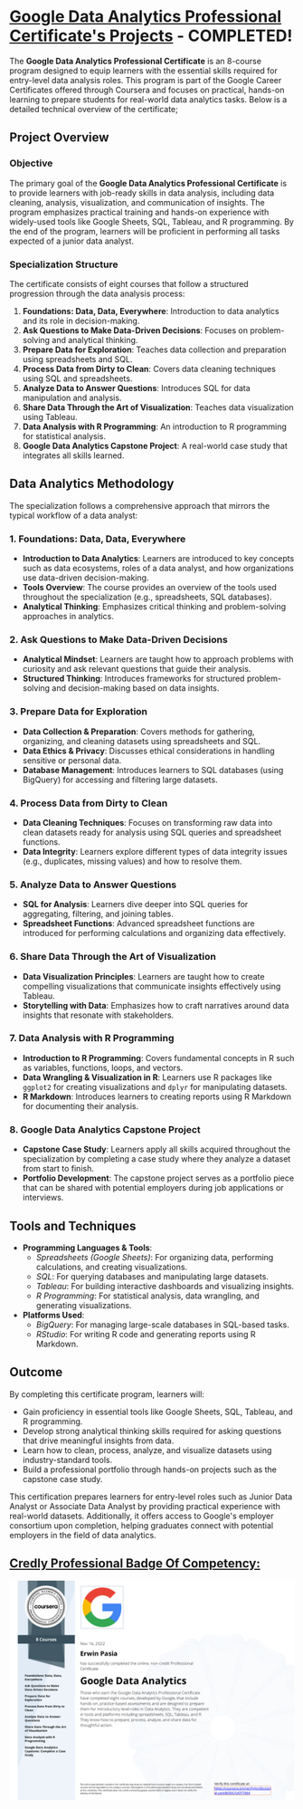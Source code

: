 # [Google Data Analytics Professional Certificate's Projects](https://www.credly.com/badges/06abf21b-b15c-4cc1-ba73-f9b5c75c0071) - COMPLETED!

The **Google Data Analytics Professional Certificate** is an 8-course program designed to equip learners with the essential skills required for entry-level data analysis roles. This program is part of the Google Career Certificates offered through Coursera and focuses on practical, hands-on learning to prepare students for real-world data analytics tasks. Below is a detailed technical overview of the certificate;

## Project Overview

### Objective
The primary goal of the **Google Data Analytics Professional Certificate** is to provide learners with job-ready skills in data analysis, including data cleaning, analysis, visualization, and communication of insights. The program emphasizes practical training and hands-on experience with widely-used tools like Google Sheets, SQL, Tableau, and R programming. By the end of the program, learners will be proficient in performing all tasks expected of a junior data analyst.

### Specialization Structure
The certificate consists of eight courses that follow a structured progression through the data analysis process:
1. **Foundations: Data, Data, Everywhere**: Introduction to data analytics and its role in decision-making.
2. **Ask Questions to Make Data-Driven Decisions**: Focuses on problem-solving and analytical thinking.
3. **Prepare Data for Exploration**: Teaches data collection and preparation using spreadsheets and SQL.
4. **Process Data from Dirty to Clean**: Covers data cleaning techniques using SQL and spreadsheets.
5. **Analyze Data to Answer Questions**: Introduces SQL for data manipulation and analysis.
6. **Share Data Through the Art of Visualization**: Teaches data visualization using Tableau.
7. **Data Analysis with R Programming**: An introduction to R programming for statistical analysis.
8. **Google Data Analytics Capstone Project**: A real-world case study that integrates all skills learned.

## Data Analytics Methodology

The specialization follows a comprehensive approach that mirrors the typical workflow of a data analyst:

### 1. **Foundations: Data, Data, Everywhere**
   - **Introduction to Data Analytics**: Learners are introduced to key concepts such as data ecosystems, roles of a data analyst, and how organizations use data-driven decision-making.
   - **Tools Overview**: The course provides an overview of the tools used throughout the specialization (e.g., spreadsheets, SQL databases).
   - **Analytical Thinking**: Emphasizes critical thinking and problem-solving approaches in analytics.

### 2. **Ask Questions to Make Data-Driven Decisions**
   - **Analytical Mindset**: Learners are taught how to approach problems with curiosity and ask relevant questions that guide their analysis.
   - **Structured Thinking**: Introduces frameworks for structured problem-solving and decision-making based on data insights.

### 3. **Prepare Data for Exploration**
   - **Data Collection & Preparation**: Covers methods for gathering, organizing, and cleaning datasets using spreadsheets and SQL.
   - **Data Ethics & Privacy**: Discusses ethical considerations in handling sensitive or personal data.
   - **Database Management**: Introduces learners to SQL databases (using BigQuery) for accessing and filtering large datasets.

### 4. **Process Data from Dirty to Clean**
   - **Data Cleaning Techniques**: Focuses on transforming raw data into clean datasets ready for analysis using SQL queries and spreadsheet functions.
   - **Data Integrity**: Learners explore different types of data integrity issues (e.g., duplicates, missing values) and how to resolve them.

### 5. **Analyze Data to Answer Questions**
   - **SQL for Analysis**: Learners dive deeper into SQL queries for aggregating, filtering, and joining tables.
   - **Spreadsheet Functions**: Advanced spreadsheet functions are introduced for performing calculations and organizing data effectively.

### 6. **Share Data Through the Art of Visualization**
   - **Data Visualization Principles**: Learners are taught how to create compelling visualizations that communicate insights effectively using Tableau.
   - **Storytelling with Data**: Emphasizes how to craft narratives around data insights that resonate with stakeholders.

### 7. **Data Analysis with R Programming**
   - **Introduction to R Programming**: Covers fundamental concepts in R such as variables, functions, loops, and vectors.
   - **Data Wrangling & Visualization in R**: Learners use R packages like `ggplot2` for creating visualizations and `dplyr` for manipulating datasets.
   - **R Markdown**: Introduces learners to creating reports using R Markdown for documenting their analysis.

### 8. **Google Data Analytics Capstone Project**
   - **Capstone Case Study**: Learners apply all skills acquired throughout the specialization by completing a case study where they analyze a dataset from start to finish.
   - **Portfolio Development**: The capstone project serves as a portfolio piece that can be shared with potential employers during job applications or interviews.

## Tools and Techniques

- **Programming Languages & Tools**:
  - *Spreadsheets (Google Sheets)*: For organizing data, performing calculations, and creating visualizations.
  - *SQL*: For querying databases and manipulating large datasets.
  - *Tableau*: For building interactive dashboards and visualizing insights.
  - *R Programming*: For statistical analysis, data wrangling, and generating visualizations.
- **Platforms Used**:
  - *BigQuery*: For managing large-scale databases in SQL-based tasks.
  - *RStudio*: For writing R code and generating reports using R Markdown.

## Outcome

By completing this certificate program, learners will:
- Gain proficiency in essential tools like Google Sheets, SQL, Tableau, and R programming.
- Develop strong analytical thinking skills required for asking questions that drive meaningful insights from data.
- Learn how to clean, process, analyze, and visualize datasets using industry-standard tools.
- Build a professional portfolio through hands-on projects such as the capstone case study.

This certification prepares learners for entry-level roles such as Junior Data Analyst or Associate Data Analyst by providing practical experience with real-world datasets. Additionally, it offers access to Google's employer consortium upon completion, helping graduates connect with potential employers in the field of data analytics.

## [Credly Professional Badge Of Competency:](https://www.credly.com/badges/06abf21b-b15c-4cc1-ba73-f9b5c75c0071)

<p style="text-align:center">
    <a href="https://coursera.org/verify/professional-cert/8QDS7UQTT964" target="_blank">
    <img src="images/GDA_PC.png" alt="Google Data Analytics Professional Certificate"  />
    </a>
</p>
